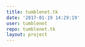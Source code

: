 ```yaml
---
title: tumblenet.tk
date: '2017-01-19 14:29:19'
user: tumblenet
repo: tumblenet.tk
layout: project
---
```

